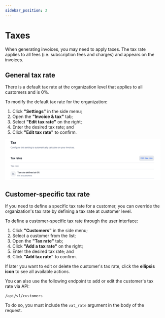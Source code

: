 ```yaml
---
sidebar_position: 3
---
```


# Taxes
When generating invoices, you may need to apply taxes. The tax rate applies to all fees (i.e. subscription fees and charges) and appears on the invoices.

## General tax rate
There is a default tax rate at the organization level that applies to all customers and is 0%.

To modify the default tax rate for the organization:
1. Click **"Settings"** in the side menu;
2. Open the **"Invoice & tax"** tab;
3. Select **"Edit tax rate"** on the right;
4. Enter the desired tax rate; and
5. Click **"Edit tax rate"** to confirm.

![Default tax rate at the organization level](../../../static/img/organization-tax-rate.png)

## Customer-specific tax rate
If you need to define a specific tax rate for a customer, you can override the organization's tax rate by defining a tax rate at customer level.

To define a customer-specific tax rate through the user interface:
1. Click **"Customers"** in the side menu;
2. Select a customer from the list;
3. Open the **"Tax rate"** tab;
4. Click **"Add a tax rate"** on the right;
5. Enter the desired tax rate; and
6. Click **"Add tax rate"** to confirm.

If later you want to edit or delete the customer's tax rate, click the **ellipsis icon** to see all available actions.

You can also use the following endpoint to add or edit the customer's tax rate via API:

```curl title="POST"
/api/v1/customers
```

To do so, you must include the `vat_rate` argument in the body of the request.